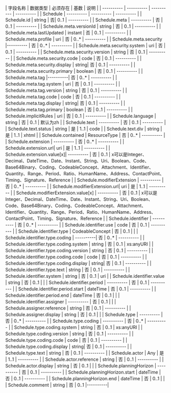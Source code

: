| 字段名称 | 数据类型 | 必须存在 | 基数 | 说明 |
| ---------- | ---------- | ---------- | ---------- |
| Schedule | ---------- | ---------- | ---------- |
| Schedule.id | string | 否|  0..1 | ---------- |
| Schedule.meta | ---------- | 否 |  0..1 | ---------- |
| Schedule.meta.versionId | string | 否 |  0..1 | ---------- |
| Schedule.meta.lastUpdated | instant | 否 |  0..1 | ---------- |
| Schedule.meta.profile | uri | 否 |  0..* | ---------- |
| Schedule.meta.security |----------  | 否 |  0..* | ---------- |
| Schedule.meta.security.system | uri | 否 |  0..1 | ---------- |
| Schedule.meta.security.version | string | 否 |  0..1 | ---------- |
| Schedule.meta.security.code | code | 否 |  0..1 | ---------- |
| Schedule.meta.security.display | string| 否 |  0..1 | ---------- |
| Schedule.meta.security.primary | boolean | 否 |  0..1 | ---------- |
| Schedule.meta.tag |----------| 否 |  0..* | ---------- |
| Schedule.meta.tag.system | uri | 否 |  0..1 | ---------- |
| Schedule.meta.tag.version | string | 否 |  0..1 | ---------- |
| Schedule.meta.tag.code | code | 否 |  0..1 | ---------- |
| Schedule.meta.tag.display | string| 否 |  0..1 | ---------- |
| Schedule.meta.tag.primary | boolean | 否 |  0..1 | ---------- |
| Schedule.implicitRules | uri | 否 |  0..1 | ---------- |
| Schedule.language | string | 否 |  0..1 |  默认为zh |
| Schedule.text | ---------- | 否 |  0..1 | ---------- |
| Schedule.text.status | string | 是 |  1..1 | code |
| Schedule.text.div | string | 是 |  1..1 | xhtml |
| Schedule.contained | ResourceType | 否 |  0..* | ---------- |
| Schedule.extension | ---------- | 否 |  0..* | ---------- |
| Schedule.extension.url| uri | 是 |  1..1 | ---------- |
| Schedule.extension.value[x]| ---------- | 否 |  0..1 | x可以是Integer、Decimal、DateTime、Date、Instant、String、Uri、Boolean、Code、Base64Binary、Coding、CodeableConcept、Attachment、Identifier、Quantity、Range、Period、Ratio、HumanName、Address、ContactPoint、Timing、Signature、Reference |
| Schedule.modifierExtension | ---------- | 否 |  0..* | ---------- |
| Schedule.modifierExtension.url| uri | 是 |  1..1 | ---------- |
| Schedule.modifierExtension.value[x] 	 | ---------- | 否 |  0..1 | x可以是Integer、Decimal、DateTime、Date、Instant、String、Uri、Boolean、Code、Base64Binary、Coding、CodeableConcept、Attachment、Identifier、Quantity、Range、Period、Ratio、HumanName、Address、ContactPoint、Timing、Signature、Reference |
| Schedule.identifier | ---------- | 否 |  0..* | ---------- |
| Schedule.identifier.use | code | 否 |  0..1 | ---------- |
| Schedule.identifier.type | CodeableConcept | 否 |  0..1 |  |
| Schedule.identifier.type.coding | ----------| 否 |  0..* | ---------- |
| Schedule.identifier.type.coding.system | string | 否 |  0..1 | xs:anyURI |
| Schedule.identifier.type.coding.version | string | 否 |  0..1 | ---------- |
| Schedule.identifier.type.coding.code | code | 否 |  0..1 | ---------- |
| Schedule.identifier.type.coding.display | string| 否 |  0..1 | ---------- |
| Schedule.identifier.type.text | string | 否 |  0..1 | ---------- |
| Schedule.identifier.system | string  | 否 |  0..1 | uri |
| Schedule.identifier.value | string | 否 |  0..1 |  |
| Schedule.identifier.period | ---------- | 否 |  0..1 | ---------- |
| Schedule.identifier.period.start | dateTime | 否 |  0..1 | ---------- |
| Schedule.identifier.period.end | dateTime | 否 |  0..1 |  |
| Schedule.identifier.assigner | ---------- | 否 |  0..1 |  |
| Schedule.assigner.reference | string | 否 |  0..1 | ---------- |
| Schedule.assigner.display | string | 否 |  0..1 |  |
| Schedule.type | ---------- | 否 |  0..* | ---------- |
| Schedule.type.coding | ---------- | 否 |  0..* | ---------- |
| Schedule.type.coding.system | string | 否 |  0..1 | xs:anyURI |
| Schedule.type.coding.version | string | 否 |  0..1 | ---------- |
| Schedule.type.coding.code | code | 否 |  0..1 | ---------- |
| Schedule.type.coding.display | string| 否 |  0..1 | ---------- |
| Schedule.type.text | string | 否 |  0..1 | ---------- |
| Schedule.actor | Any | 是 |  1..1 | ---------- |
| Schedule.actor.reference | string | 否 |  0..1 | ---------- |
| Schedule.actor.display | string | 否 |  0..1 |  |
| Schedule.planningHorizon | ---------- | 否 |  0..1 | ---------- |
| Schedule.planningHorizon.start | dateTime | 否 |  0..1 | ---------- |
| Schedule.planningHorizon.end | dateTime | 否 |  0..1 |  |
| Schedule.comment | string | 否 |  0..1 |----------|
